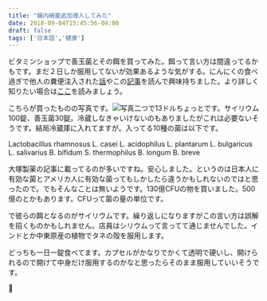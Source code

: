 ```yaml
---
title: "腸内細菌追加導入してみた"
date: 2018-09-04T15:45:56-04:00
draft: false
tags: ['日本語','健康']
---
```


ビタミンショップで善玉菌とその餌を買ってみた。餌って言い方は間違ってるかもです。まだ２日しか服用してないが効果あるような気がする。にんにくの食べ過ぎで他人の糞便注入された[話](https://togetter.com/li/1245767)やこの[記事](https://paiza.hatenablog.com/entry/2018/08/28/%E4%B8%8D%E5%81%A5%E5%BA%B7%E3%82%A8%E3%83%B3%E3%82%B8%E3%83%8B%E3%82%A2%E3%81%8C3%E3%83%B6%E6%9C%88%E3%81%A0%E3%81%91%E9%A3%9F%E4%BA%8B%E3%81%AB%E6%B0%97%E3%82%92%E3%81%A4%E3%81%91%E3%81%9F%E3%82%89)を読んで興味持ちました。より詳しく知りたい場合は[ここ](http://www.otsuka-chilled.co.jp/power/probiotics/page2.html)を読みましょう。

こちらが買ったものの写真です。![写真](/images/IMG_20180903_192958.jpg)二つで13ドルちょっとです。サイリウム100錠、善玉菌30錠。冷蔵しなきゃいけないのもありましたがこれは必要ないそうです。結局冷蔵庫に入れてますが。入ってる10種の菌は以下です。

Lactobacillus rhamnosus
L. casei
L. acidophilus
L. plantarum
L. bulgaricus
L. salivarius
B. bifidum
S. thermophilus
B. longum
B. breve

大塚製薬の記事に載ってるのが多いですね。安心しました。というのは日本人に有効な菌とアメリカ人に有効な菌ってもしかしたら違うかもしれないのではと思ったので。でもそんなことは無いようです。130億CFUの物を買いました。500億のとかもあります。CFUって菌の量の単位です。

で彼らの餌となるのがサイリウムです。繰り返しになりますがこの言い方は誤解を招くものかもしれません。店員はシリウムって言ってて通じませんでした。インドとか中東原産の植物でタネの殻を服用します。

どっちも一日一錠食べてます。カプセルがかなりでかくて透明で硬いし、開けられるので開けて中身だけ服用するのかなと思ったらそのまま服用していいそうです。




